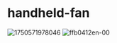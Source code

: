 # handheld-fan
![1750571978046](https://github.com/user-attachments/assets/d9e86019-10d2-4c76-8a12-e02eec3b5064)
![ffb0412en-00](https://github.com/user-attachments/assets/11aa6503-22f9-4156-abd3-189e46c377b0)
